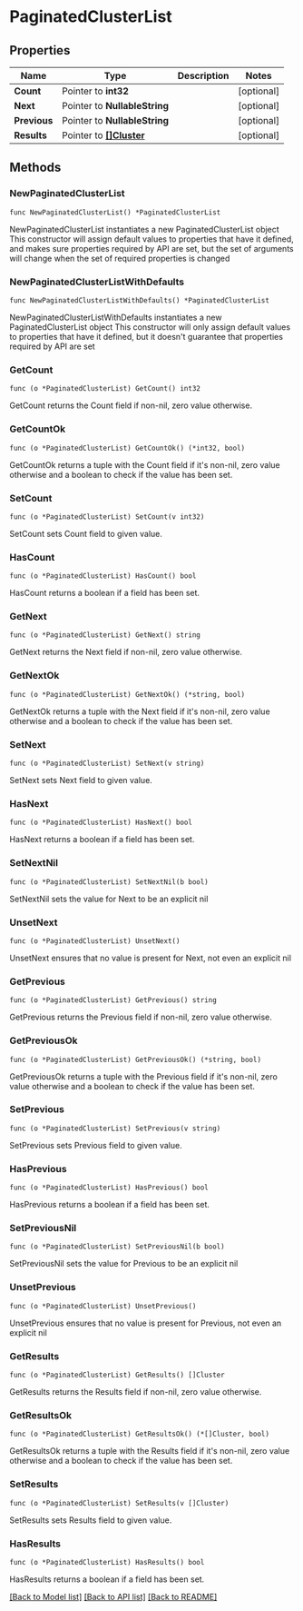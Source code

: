 # PaginatedClusterList

## Properties

Name | Type | Description | Notes
------------ | ------------- | ------------- | -------------
**Count** | Pointer to **int32** |  | [optional] 
**Next** | Pointer to **NullableString** |  | [optional] 
**Previous** | Pointer to **NullableString** |  | [optional] 
**Results** | Pointer to [**[]Cluster**](Cluster.md) |  | [optional] 

## Methods

### NewPaginatedClusterList

`func NewPaginatedClusterList() *PaginatedClusterList`

NewPaginatedClusterList instantiates a new PaginatedClusterList object
This constructor will assign default values to properties that have it defined,
and makes sure properties required by API are set, but the set of arguments
will change when the set of required properties is changed

### NewPaginatedClusterListWithDefaults

`func NewPaginatedClusterListWithDefaults() *PaginatedClusterList`

NewPaginatedClusterListWithDefaults instantiates a new PaginatedClusterList object
This constructor will only assign default values to properties that have it defined,
but it doesn't guarantee that properties required by API are set

### GetCount

`func (o *PaginatedClusterList) GetCount() int32`

GetCount returns the Count field if non-nil, zero value otherwise.

### GetCountOk

`func (o *PaginatedClusterList) GetCountOk() (*int32, bool)`

GetCountOk returns a tuple with the Count field if it's non-nil, zero value otherwise
and a boolean to check if the value has been set.

### SetCount

`func (o *PaginatedClusterList) SetCount(v int32)`

SetCount sets Count field to given value.

### HasCount

`func (o *PaginatedClusterList) HasCount() bool`

HasCount returns a boolean if a field has been set.

### GetNext

`func (o *PaginatedClusterList) GetNext() string`

GetNext returns the Next field if non-nil, zero value otherwise.

### GetNextOk

`func (o *PaginatedClusterList) GetNextOk() (*string, bool)`

GetNextOk returns a tuple with the Next field if it's non-nil, zero value otherwise
and a boolean to check if the value has been set.

### SetNext

`func (o *PaginatedClusterList) SetNext(v string)`

SetNext sets Next field to given value.

### HasNext

`func (o *PaginatedClusterList) HasNext() bool`

HasNext returns a boolean if a field has been set.

### SetNextNil

`func (o *PaginatedClusterList) SetNextNil(b bool)`

 SetNextNil sets the value for Next to be an explicit nil

### UnsetNext
`func (o *PaginatedClusterList) UnsetNext()`

UnsetNext ensures that no value is present for Next, not even an explicit nil
### GetPrevious

`func (o *PaginatedClusterList) GetPrevious() string`

GetPrevious returns the Previous field if non-nil, zero value otherwise.

### GetPreviousOk

`func (o *PaginatedClusterList) GetPreviousOk() (*string, bool)`

GetPreviousOk returns a tuple with the Previous field if it's non-nil, zero value otherwise
and a boolean to check if the value has been set.

### SetPrevious

`func (o *PaginatedClusterList) SetPrevious(v string)`

SetPrevious sets Previous field to given value.

### HasPrevious

`func (o *PaginatedClusterList) HasPrevious() bool`

HasPrevious returns a boolean if a field has been set.

### SetPreviousNil

`func (o *PaginatedClusterList) SetPreviousNil(b bool)`

 SetPreviousNil sets the value for Previous to be an explicit nil

### UnsetPrevious
`func (o *PaginatedClusterList) UnsetPrevious()`

UnsetPrevious ensures that no value is present for Previous, not even an explicit nil
### GetResults

`func (o *PaginatedClusterList) GetResults() []Cluster`

GetResults returns the Results field if non-nil, zero value otherwise.

### GetResultsOk

`func (o *PaginatedClusterList) GetResultsOk() (*[]Cluster, bool)`

GetResultsOk returns a tuple with the Results field if it's non-nil, zero value otherwise
and a boolean to check if the value has been set.

### SetResults

`func (o *PaginatedClusterList) SetResults(v []Cluster)`

SetResults sets Results field to given value.

### HasResults

`func (o *PaginatedClusterList) HasResults() bool`

HasResults returns a boolean if a field has been set.


[[Back to Model list]](../README.md#documentation-for-models) [[Back to API list]](../README.md#documentation-for-api-endpoints) [[Back to README]](../README.md)


